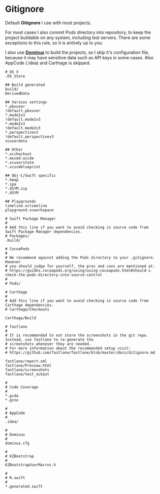# Gitignore

Default **Gitignore** I use with most projects.

For most cases I also commit Pods directory into repository, to keep the project buildable on any system, including test servers. There are some exceptions to this rule, so it is entirely up to you.

I also use [**Dominus**](https://github.com/Legoless/Dominus) to build the projects, so I skip it's configuration file, because it may have sensitive data such as API keys in some cases. Also AppCode (.idea) and Carthage is skipped.

```
# OS X
.DS_Store

## Build generated
build/
DerivedData

## Various settings
*.pbxuser
!default.pbxuser
*.mode1v3
!default.mode1v3
*.mode2v3
!default.mode2v3
*.perspectivev3
!default.perspectivev3
xcuserdata

## Other
*.xccheckout
*.moved-aside
*.xcuserstate
*.xcscmblueprint

## Obj-C/Swift specific
*.hmap
*.ipa
*.dSYM.zip
*.dSYM

## Playgrounds
timeline.xctimeline
playground.xcworkspace

# Swift Package Manager
#
# Add this line if you want to avoid checking in source code from Swift Package Manager dependencies.
# Packages/
.build/

# CocoaPods
#
# We recommend against adding the Pods directory to your .gitignore. However
# you should judge for yourself, the pros and cons are mentioned at:
# https://guides.cocoapods.org/using/using-cocoapods.html#should-i-check-the-pods-directory-into-source-control
#
# Pods/

# Carthage
#
# Add this line if you want to avoid checking in source code from Carthage dependencies.
# Carthage/Checkouts

Carthage/Build

# fastlane
#
# It is recommended to not store the screenshots in the git repo. Instead, use fastlane to re-generate the 
# screenshots whenever they are needed.
# For more information about the recommended setup visit:
# https://github.com/fastlane/fastlane/blob/master/docs/Gitignore.md

fastlane/report.xml
fastlane/Preview.html
fastlane/screenshots
fastlane/test_output

#
# Code Coverage
#
*.gcda
*.gcno

#
# AppCode
#
.idea/

#
# Dominus
#
dominus.cfg

#
# KZBootstrap
#
KZBootstrapUserMacros.h

#
# R.swift
#
*.generated.swift
```
